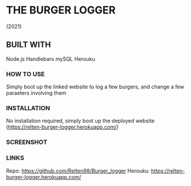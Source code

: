 # THE BURGER LOGGER
(2021)

## BUILT WITH
Node.js
Handlebars
mySQL
Herouku

### HOW TO USE
Simply boot up the linked website to log a few burgers, and change a few paraeters involving them

### INSTALLATION
No installation required, simply boot up the deployed website (https://relten-burger-logger.herokuapp.com/)

### SCREENSHOT

### LINKS
Repo: https://github.com/Relten98/Burger_logger
Herouku: https://relten-burger-logger.herokuapp.com/

